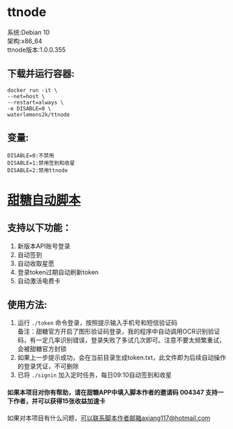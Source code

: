 # ttnode
系统:Debian 10  
架构:x86_64  
ttnode版本:1.0.0.355
## 下载并运行容器:
```
docker run -it \
--net=host \
--restart=always \
-e DISABLE=0 \
waterlemons2k/ttnode
```
## 变量:
```
DISABLE=0:不禁用
DISABLE=1:禁用签到和收星
DISABLE=2:禁用ttnode
```
# [甜糖自动脚本](https://www.right.com.cn/forum/forum.php?mod=viewthread&tid=8259846)
## 支持以下功能：
1. 新版本API账号登录
2. 自动签到
3. 自动收取星愿
4. 登录token过期自动刷新token
5. 自动激活电费卡
## 使用方法:
1. 运行 `./token` 命令登录，按照提示输入手机号和短信验证码  
备注：甜糖官方开启了图形验证码登录，我的程序中自动调用OCR识别验证码，有一定几率识别错误，登录失败了多试几次即可。注意不要太频繁重试，会被甜糖官方封锁
2. 如果上一步提示成功，会在当前目录生成token.txt，此文件即为后续自动操作的登录凭证，不可删除
3. 已将 `./signin` 加入定时任务，每日09:10自动签到和收星

#### 如果本项目对你有帮助，请在甜糖APP中填入脚本作者的邀请码 004347 支持一下作者，并可以获得15张收益加速卡

如果对本项目有什么问题，可以联系脚本作者邮箱axiang117@hotmail.com
